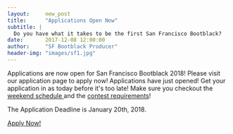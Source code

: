 ```yaml
---
layout:     new_post
title:      "Applications Open Now"
subtitle: |
  Do you have what it takes to be the first San Francisco Bootblack?
date:       2017-12-08 12:00:00
author:     "SF Bootblack Producer"
header-img: "images/sf1.jpg"
---
```


<p>
  Applications are now open for San Francisco Bootblack 2018! Please visit our application page to apply now! Applications have just opened! Get your application in as today before it's too late! Make sure you checkout the <a href="/2018/schedule"> weekend schedule </a> and the <a href="/2018/contest"> contest requirements</a>! 
</p>

<p> The Application Deadline is January 20th, 2018. </p>

<a href="/2018/app/" class="btn btn-primary">
  Apply Now!
</a>
